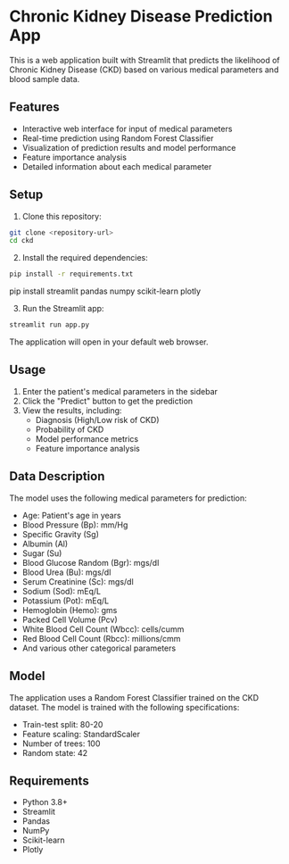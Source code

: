 # Chronic Kidney Disease Prediction App

This is a web application built with Streamlit that predicts the likelihood of Chronic Kidney Disease (CKD) based on various medical parameters and blood sample data.

## Features

- Interactive web interface for input of medical parameters
- Real-time prediction using Random Forest Classifier
- Visualization of prediction results and model performance
- Feature importance analysis
- Detailed information about each medical parameter

## Setup

1. Clone this repository:
```bash
git clone <repository-url>
cd ckd
```

2. Install the required dependencies:
```bash
pip install -r requirements.txt
```
pip install streamlit pandas numpy scikit-learn plotly

3. Run the Streamlit app:
```bash
streamlit run app.py 
```

The application will open in your default web browser.

## Usage

1. Enter the patient's medical parameters in the sidebar
2. Click the "Predict" button to get the prediction
3. View the results, including:
   - Diagnosis (High/Low risk of CKD)
   - Probability of CKD
   - Model performance metrics
   - Feature importance analysis

## Data Description

The model uses the following medical parameters for prediction:

- Age: Patient's age in years
- Blood Pressure (Bp): mm/Hg
- Specific Gravity (Sg)
- Albumin (Al)
- Sugar (Su)
- Blood Glucose Random (Bgr): mgs/dl
- Blood Urea (Bu): mgs/dl
- Serum Creatinine (Sc): mgs/dl
- Sodium (Sod): mEq/L
- Potassium (Pot): mEq/L
- Hemoglobin (Hemo): gms
- Packed Cell Volume (Pcv)
- White Blood Cell Count (Wbcc): cells/cumm
- Red Blood Cell Count (Rbcc): millions/cmm
- And various other categorical parameters

## Model

The application uses a Random Forest Classifier trained on the CKD dataset. The model is trained with the following specifications:

- Train-test split: 80-20
- Feature scaling: StandardScaler
- Number of trees: 100
- Random state: 42

## Requirements

- Python 3.8+
- Streamlit
- Pandas
- NumPy
- Scikit-learn
- Plotly


